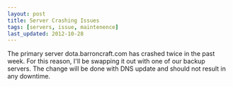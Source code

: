 ```yaml
---
layout: post
title: Server Crashing Issues
tags: [servers, issue, maintenence]
last_updated: 2012-10-28
---
```


The primary server dota.barroncraft.com has crashed twice in the past week. For this reason, I'll be swapping it out with one of our backup servers. The change will be done with DNS update and should not result in any downtime.


